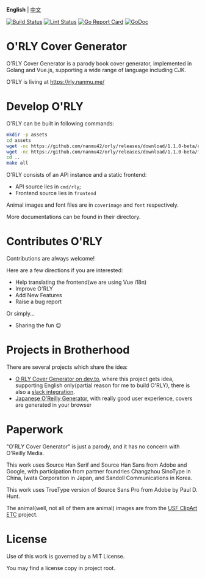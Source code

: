 **English** | [中文](https://github.com/nanmu42/orly/blob/master/README_ZH.md)

[![Build Status](https://github.com/nanmu42/orly/workflows/build/badge.svg)](https://github.com/nanmu42/orly/actions)
[![Lint Status](https://github.com/nanmu42/orly/workflows/golangci-lint/badge.svg)](https://github.com/nanmu42/orly/actions)
[![Go Report Card](https://goreportcard.com/badge/github.com/nanmu42/orly)](https://goreportcard.com/report/github.com/nanmu42/orly)
[![GoDoc](https://godoc.org/github.com/nanmu42/orly?status.svg)](https://godoc.org/github.com/nanmu42/orly)

# O'RLY Cover Generator

O'RLY Cover Generator is a parody book cover generator, 
implemented in Golang and Vue.js,
supporting a wide range of language including CJK.

O'RLY is living at https://rly.nanmu.me/

# Develop O'RLY

O'RLY can be built in following commands:

```bash
mkdir -p assets
cd assets
wget -nc https://github.com/nanmu42/orly/releases/download/1.1.0-beta/cover-images.tar.xz
wget -nc https://github.com/nanmu42/orly/releases/download/1.1.0-beta/fonts.tar.xz
cd ..
make all
```

O'RLY consists of an API instance and a static frontend:

* API source lies in `cmd/rly`;
* Frontend source lies in `frontend`

Animal images and font files are in `coverimage` and `font`
respectively.

More documentations can be found in their directory.

# Contributes O'RLY

Contributions are always welcome!

Here are a few directions if you are interested:

* Help translating the frontend(we are using Vue i18n)
* Improve O'RLY
* Add New Features
* Raise a bug report

Or simply...

* Sharing the fun :wink:

# Projects in Brotherhood

There are several projects which share the idea:

* [O RLY Cover Generator on dev.to](https://dev.to/rly), where this project gets idea, supporting English only(partial reason for me to build O'RLY), there is also a [slack integration](https://dev.to/rlyslack). 
* [Japanese O'Reilly Generator](http://oreilly-generator.com/), with really good user experience, covers are generated in your browser

# Paperwork

"O'RLY Cover Generator" is just a parody, and it has no concern with O'Reilly Media. 

This work uses Source Han Serif and Source Han Sans from Adobe and Google, 
 with participation from partner foundries Changzhou SinoType in China, 
 Iwata Corporation in Japan, and Sandoll Communications in Korea. 
 
This work uses TrueType version of Source Sans Pro from Adobe by Paul D. Hunt.

The animal(well, not all of them are animal) images are from the [USF ClipArt ETC](https://etc.usf.edu/clipart/) project.

# License

Use of this work is governed by a MIT License.

You may find a license copy in project root.